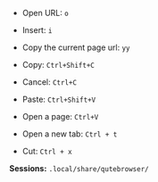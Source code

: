* Open URL: `o`
* Insert: `i`
* Copy the current page url: `yy`

* Copy: `Ctrl+Shift+C`
* Cancel: `Ctrl+C`
* Paste: `Ctrl+Shift+V`
* Open a page: `Ctrl+V`
* Open a new tab: `Ctrl + t`
* Cut: `Ctrl + x`

**Sessions:**
`.local/share/qutebrowser/`
